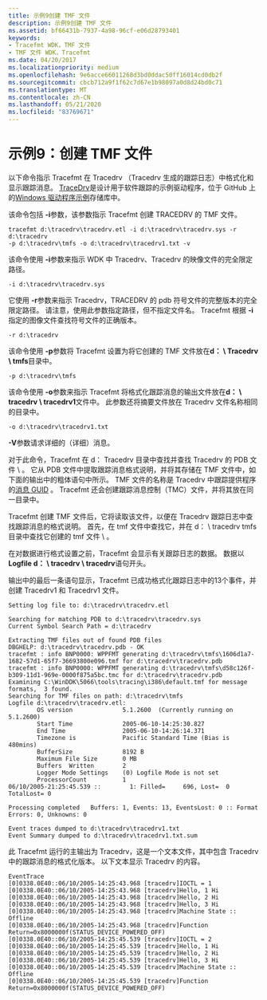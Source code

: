 ```yaml
---
title: 示例9创建 TMF 文件
description: 示例9创建 TMF 文件
ms.assetid: bf66431b-7937-4a98-96cf-e06d28793401
keywords:
- Tracefmt WDK，TMF 文件
- TMF 文件 WDK，Tracefmt
ms.date: 04/20/2017
ms.localizationpriority: medium
ms.openlocfilehash: 9e6acce66011268d3bd0ddac50ff16014cd0db2f
ms.sourcegitcommit: cbcb712a9f1f62c7d67e1b98097a0d8d24bd0c71
ms.translationtype: MT
ms.contentlocale: zh-CN
ms.lasthandoff: 05/21/2020
ms.locfileid: "83769671"
---
```

# <a name="example-9-creating-a-tmf-file"></a>示例9：创建 TMF 文件


以下命令指示 Tracefmt 在 Tracedrv （Tracedrv 生成的跟踪日志）中格式化和显示跟踪消息。 [TraceDrv](https://github.com/Microsoft/Windows-driver-samples/tree/master/general/tracing/tracedriver)是设计用于软件跟踪的示例驱动程序，位于 GitHub 上的[Windows 驱动程序示例](https://github.com/Microsoft/Windows-driver-samples)存储库中。

该命令包括 **-i**参数，该参数指示 Tracefmt 创建 TRACEDRV 的 TMF 文件。

```
tracefmt d:\tracedrv\tracedrv.etl -i d:\tracedrv\tracedrv.sys -r d:\tracedrv 
-p d:\tracedrv\tmfs -o d:\tracedrv\tracedrv1.txt -v
```

该命令使用 **-i**参数来指示 WDK 中 Tracedrv、Tracedrv 的映像文件的完全限定路径。

```
-i d:\tracedrv\tracedrv.sys
```

它使用 **-r**参数来指示 Tracedrv，TRACEDRV 的 pdb 符号文件的完整版本的完全限定路径。 请注意，使用此参数指定路径，但不指定文件名。 Tracefmt 根据 **-i**指定的图像文件查找符号文件的正确版本。

```
-r d:\tracedrv
```

该命令使用 **-p**参数将 Tracefmt 设置为将它创建的 TMF 文件放在**d： \\ Tracedrv \\ tmfs**目录中。

```
-p d:\tracedrv\tmfs
```

该命令使用 **-o**参数来指示 Tracefmt 将格式化跟踪消息的输出文件放在**d： \\ tracedrv \\ tracedrv1**文件中。 此参数还将摘要文件放在 Tracedrv 文件名称相同的目录中。

```
-o d:\tracedrv\tracedrv1.txt
```

**-V**参数请求详细的（详细）消息。

对于此命令，Tracefmt 在 d： Tracedrv 目录中查找并查找 Tracedrv 的 PDB 文件 \\ 。 它从 PDB 文件中提取跟踪消息格式说明，并将其存储在 TMF 文件中，如下面的输出中的粗体语句中所示。 TMF 文件的名称是 Tracedrv 中跟踪提供程序的[消息 GUID](message-guid.md) 。 Tracefmt 还会创建跟踪消息控制（TMC）文件，并将其放在同一目录中。

Tracefmt 创建 TMF 文件后，它将读取该文件，以便在 Tracedrv 跟踪日志中查找跟踪消息的格式说明。 首先，在 tmf 文件中查找它，并在 d： \\ tracedrv tmfs 目录中查找它创建的 tmf 文件 \\ 。

在对数据进行格式设置之前，Tracefmt 会显示有关跟踪日志的数据。 数据以**Logfile d： \\ tracedrv \\ tracedrv**语句开头。

输出中的最后一条语句显示，Tracefmt 已成功格式化跟踪日志中的13个事件，并创建 Tracedrv1 和 Tracedrv1 文件。

```
Setting log file to: d:\tracedrv\tracedrv.etl

Searching for matching PDB to d:\tracedrv\tracedrv.sys
Current Symbol Search Path = d:\tracedrv

Extracting TMF files out of found PDB files
DBGHELP: d:\tracedrv\tracedrv.pdb - OK
tracefmt : info BNP0000: WPPFMT generating d:\tracedrv\tmfs\1606d1a7-1682-57d1-65f7-36693800e096.tmf for d:\tracedrv\tracedrv.pdb
tracefmt : info BNP0000: WPPFMT generating d:\tracedrv\tmfs\d58c126f-b309-11d1-969e-0000f875a5bc.tmc for d:\tracedrv\tracedrv.pdb
Examining C:\WinDDK\5066\tools\tracing\i386\default.tmf for message formats,  3 found.
Searching for TMF files on path: d:\tracedrv\tmfs
Logfile d:\tracedrv\tracedrv.etl:
        OS version              5.1.2600  (Currently running on 5.1.2600)
        Start Time              2005-06-10-14:25:30.827
        End Time                2005-06-10-14:26:14.371
        Timezone is             Pacific Standard Time (Bias is 480mins)
        BufferSize              8192 B
        Maximum File Size       0 MB
        Buffers  Written        2
        Logger Mode Settings    (0) Logfile Mode is not set
        ProcessorCount          1
06/10/2005-21:25:45.539 ::        1: Filled=     696, Lost=  0 TotalLost= 0

Processing completed   Buffers: 1, Events: 13, EventsLost: 0 :: Format Errors: 0, Unknowns: 0

Event traces dumped to d:\tracedrv\tracedrv1.txt
Event Summary dumped to d:\tracedrv\tracedrv1.txt.sum
```

此 Tracefmt 运行的主输出为 Tracedrv，这是一个文本文件，其中包含 Tracedrv 中的跟踪消息的格式化版本。 以下文本显示 Tracedrv 的内容。

```
EventTrace
[0]0338.0E40::06/10/2005-14:25:43.968 [tracedrv]IOCTL = 1
[0]0338.0E40::06/10/2005-14:25:43.968 [tracedrv]Hello, 1 Hi
[0]0338.0E40::06/10/2005-14:25:43.968 [tracedrv]Hello, 2 Hi
[0]0338.0E40::06/10/2005-14:25:43.968 [tracedrv]Hello, 3 Hi
[0]0338.0E40::06/10/2005-14:25:43.968 [tracedrv]Machine State :: Offline
[0]0338.0E40::06/10/2005-14:25:43.968 [tracedrv]Function Return=0x8000000f(STATUS_DEVICE_POWERED_OFF)
[0]0338.0E40::06/10/2005-14:25:45.539 [tracedrv]IOCTL = 2
[0]0338.0E40::06/10/2005-14:25:45.539 [tracedrv]Hello, 1 Hi
[0]0338.0E40::06/10/2005-14:25:45.539 [tracedrv]Hello, 2 Hi
[0]0338.0E40::06/10/2005-14:25:45.539 [tracedrv]Hello, 3 Hi
[0]0338.0E40::06/10/2005-14:25:45.539 [tracedrv]Machine State :: Offline
[0]0338.0E40::06/10/2005-14:25:45.539 [tracedrv]Function Return=0x8000000f(STATUS_DEVICE_POWERED_OFF)
```

 

 





